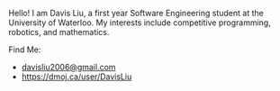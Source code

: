 Hello! I am Davis Liu, a first year Software Engineering student at the University of Waterloo. My interests include competitive programming, robotics, and mathematics.

Find Me:
- davisliu2006@gmail.com
- https://dmoj.ca/user/DavisLiu
